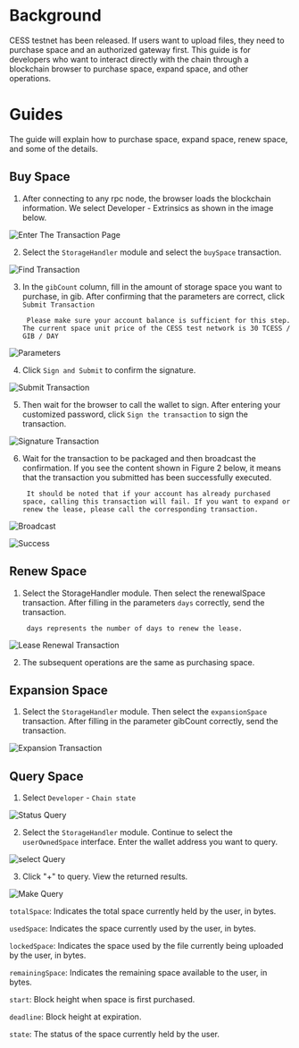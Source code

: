 # Background

CESS testnet has been released. If users want to upload files, they need to purchase space and an authorized gateway first. This guide is for developers who want to interact directly with the chain through a blockchain browser to purchase space, expand space, and other operations.

# Guides

The guide will explain how to purchase space, expand space, renew space, and some of the details.

## Buy Space

1. After connecting to any rpc node, the browser loads the blockchain information. We select Developer - Extrinsics as shown in the image below.

![Enter The Transaction Page](../../assets/developer/guides/space-operation/pic1.png)

2. Select the `StorageHandler` module and select the `buySpace` transaction.

![Find Transaction](../../assets/developer/guides/space-operation/pic2.png)

3. In the `gibCount` column, fill in the amount of storage space you want to purchase, in gib. After confirming that the parameters are correct, click `Submit Transaction`

        Please make sure your account balance is sufficient for this step. The current space unit price of the CESS test network is 30 TCESS / GIB / DAY

![Parameters](../../assets/developer/guides/space-operation/pic3.png)

4. Click `Sign and Submit` to confirm the signature. 

![Submit Transaction](../../assets/developer/guides/space-operation/pic4.png)

5. Then wait for the browser to call the wallet to sign. After entering your customized password, click `Sign the transaction` to sign the transaction.

![Signature Transaction](../../assets/developer/guides/space-operation/pic5.png)

6. Wait for the transaction to be packaged and then broadcast the confirmation. If you see the content shown in Figure 2 below, it means that the transaction you submitted has been successfully executed.

        It should be noted that if your account has already purchased space, calling this transaction will fail. If you want to expand or renew the lease, please call the corresponding transaction.

![Broadcast](../../assets/developer/guides/space-operation/pic6.png)

![Success](../../assets/developer/guides/space-operation/pic7.png)

## Renew Space

1. Select the StorageHandler module. Then select the renewalSpace transaction. After filling in the parameters `days` correctly, send the transaction.

        days represents the number of days to renew the lease.

![Lease Renewal Transaction](../../assets/developer/guides/space-operation/pic8.png)

2. The subsequent operations are the same as purchasing space.

## Expansion Space

1. Select the `StorageHandler` module. Then select the `expansionSpace` transaction. After filling in the parameter gibCount correctly, send the transaction.

![Expansion Transaction](../../assets/developer/guides/space-operation/pic9.png)

## Query Space

1. Select `Developer` - `Chain state`

![Status Query](../../assets/developer/guides/space-operation/pic10.png)

2. Select the `StorageHandler` module. Continue to select the `userOwnedSpace` interface. Enter the wallet address you want to query.

![select Query](../../assets/developer/guides/space-operation/pic11.png)

3. Click "+" to query. View the returned results.

![Make Query](../../assets/developer/guides/space-operation/pic12.png)

`totalSpace`: Indicates the total space currently held by the user, in bytes.

`usedSpace`: Indicates the space currently used by the user, in bytes.

`lockedSpace`: Indicates the space used by the file currently being uploaded by the user, in bytes.

`remainingSpace`: Indicates the remaining space available to the user, in bytes.  

`start`: Block height when space is first purchased.

`deadline`: Block height at expiration.

`state`: The status of the space currently held by the user.
